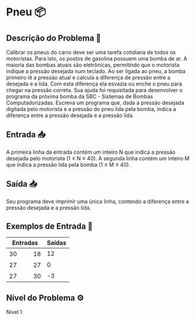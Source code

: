# Pneu 📦

## Descrição do Problema 📝

Calibrar os pneus do carro deve ser uma tarefa cotidiana de todos os motoristas. Para isto, os postos de gasolina possuem uma bomba de ar. A maioria das bombas atuais são eletrônicas, permitindo que o motorista indique a pressão desejada num teclado. Ao ser ligada ao pneu, a bomba primeiro lê a pressão atual e calcula a diferença de pressão entre a desejada e a lida. Com esta diferença ela esvazia ou enche o pneu para chegar na pressão correta.
Sua ajuda foi requisitada para desenvolver o programa da próxima bomba da SBC - Sistemas de Bombas Computadorizadas.
Escreva um programa que, dada a pressão desejada digitada pelo motorista e a pressão do pneu lida pela bomba, indica a diferença entre a pressão desejada e a pressão lida.

## Entrada 📥

A primeira linha da entrada contém um inteiro N que indica a pressão desejada pelo motorista (1 ≤ N ≤ 40). A segunda linha contém um inteiro M que indica a pressão lida pela bomba (1 ≤ M ≤ 40).

## Saída 📥

Seu programa deve imprimir uma única linha, contendo a diferença entre a pressão desejada e a pressão lida.

## Exemplos de Entrada 🚀

| Entradas  | Saídas |
| ------------- | ------------- |
| 30ㅤㅤㅤ18 | 12 |
| 27ㅤㅤㅤ27 | 0 |
| 27ㅤㅤㅤ30 | -3 |

## Nível do Problema ⚙️

Nível 1
